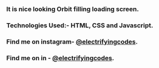 ### It is nice looking Orbit filling loading screen.

### Technologies Used:- HTML, CSS and Javascript.

### Find me on instagram- [@electrifyingcodes][Instagram].
### Find me on in - [@electrifyingcodes][Instagram].

[Instagram]: https://www.instagram.com/electrifyingcodes